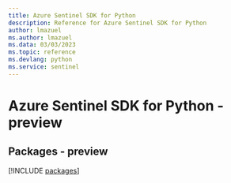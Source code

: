 ```yaml
---
title: Azure Sentinel SDK for Python
description: Reference for Azure Sentinel SDK for Python
author: lmazuel
ms.author: lmazuel
ms.data: 03/03/2023
ms.topic: reference
ms.devlang: python
ms.service: sentinel
---
```

# Azure Sentinel SDK for Python - preview
## Packages - preview
[!INCLUDE [packages](sentinel-index.md)]